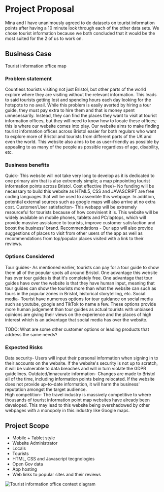 # Project Proposal
Mina and I have unanimously agreed to do datasets on tourist information points after having a 10 minute look through each of the other data sets. We chose tourist information because we both concluded that it would be the most suited for the 2 of us to work on.

## Business Case
Tourist information office map


### Problem statement
Countless tourists visiting not just Bristol, but other parts of the world explore where they are visiting without the relevant information. This leads to said tourists getting lost and spending hours each day looking for the hotspots to no avail. While this problem is easily averted by hiring a tour guide, they must pay extra to hire them and that is money spent unnecessarily. Instead, they can find the places they want to visit at tourist information offices, but they will need to know how to locate these offices; this is where our website comes into play. Our website aims to make finding tourist information offices across Bristol easier for both regulars who want to explore more of Bristol and tourists from different parts of the UK and even the world. This website also aims to be as user-friendly as possible by appealing to as many of the people as possible regardless of age, disability, etc.

### Business benefits
Quick- This website will not take very long to develop as it is dedicated to one primary aim that is also extremely simple; a map pinpointing tourist information points across Bristol.
Cost effective (free)- No funding will be necessary to build this website as HTML5, CSS and JAVASCRIPT are free coding languages that will be used to assemble this webpage. In addition, potential external sources such as google maps will also arrive at no extra cost.
Customer/User satisfaciton- This webapp will be extremely resourceful for tourists because of how convinient it is. This website will be widely available on mobile phones, tablets and PC/laptops, which will provide massive assistance to tourists, improve customer satisfaction and boost the business' brand.
Recommendations - Our app will also provide suggestions of places to visit from other users of the app as well as recommendations from top/popular places visited with a link to their reviews.    


### Options Considered
Tour guides- As mentioned earlier, tourists can pay for a tour guide to show them all of the popular spots all around Bristol. One advantage this website has over tour guides is that it's completely free. One advantage that tour guides have over the website is that they have human input, meaning that tour guides can show the tourists more than what the website can such as tours in the popular zones in Bristol, historical storytelling, etc. 
Social media- Tourist have numerous options for tour guidance on social media such as youtube, google and TikTok to name a few. These options provide more human judgement than tour guides as actual tourists with unbiased opinions are giving their views on the experience and the places of high interest which is an advantage that social media has over the website. 
   
TODO: What are some other customer options or leading products that address the same needs?

### Expected Risks
Data security- Users will input their personal information when signing in to their accounts on the website. If the website's security is not up to scratch, it will be vulnerable to data breaches and will in turn violate the GDPR guidelines. 
Outdated/innacurate information- Changes are made to Bristol all of the time, including information points being relocated. If the website does not provide up-to-date information, it will harm the business' reputation amongst the target audience.  
High competition- The travel industry is massively competitive to where thousands of tourist information point map websites have already been developed. This may lead to this website being overshadowed by other webpages with a monopoly in this industry like Google maps.



## Project Scope

- Mobile + Tablet style
- Website Administrator
- Locals
- Tourists
- HTML, CSS and Javascript tecgnologies
- Open Gov data
- App hosting
- Web links to popular sites and their reviews
 
![Tourist information office context diagram](images\context_diagram.jpg)


